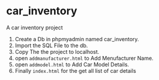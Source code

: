 # car_inventory
A car inventory project
1) Create a Db in phpmyadmin named car_inventory.
2) Import the SQL File to the db.
3) Copy The the project to localhost.
4) open `addmanufacturer.html` to Add Menufacturer Name.
5) open `addmodel.html`  to Add Car Model Details.
6) Finally `index.html` for the get all list of car details